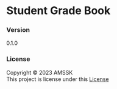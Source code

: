 # Student Grade Book

### Version
0.1.0

### License
Copyright &copy; 2023 AMSSK <br>
This project is license under this [License](License.txt)